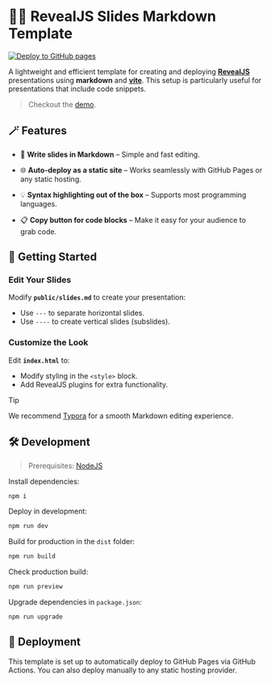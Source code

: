 # 🧑‍🏫 RevealJS Slides Markdown Template

[![Deploy to GitHub pages](https://github.com/vemonet/revealjs-template-markdown-vite/actions/workflows/deploy.yml/badge.svg)](https://github.com/vemonet/revealjs-template-markdown-vite/actions/workflows/deploy.yml)

A lightweight and efficient template for creating and deploying **[RevealJS](https://revealjs.com/)** presentations using **markdown** and **[vite](https://vite.dev/)**. This setup is particularly useful for presentations that include code snippets.

> Checkout the [demo](https://vemonet.github.io/revealjs-template-markdown-vite).

## 🪄 Features

- 📝 **Write slides in Markdown** – Simple and fast editing.

- 🌐 **Auto-deploy as a static site** – Works seamlessly with GitHub Pages or any static hosting.

- 💡 **Syntax highlighting out of the box** – Supports most programming languages.

- 📋 **Copy button for code blocks** – Make it easy for your audience to grab code.

## 🎨 Getting Started

### Edit Your Slides

Modify **`public/slides.md`** to create your presentation:

- Use `---` to separate horizontal slides.
- Use `----` to create vertical slides (subslides).

### Customize the Look

Edit **`index.html`** to:

- Modify styling in the `<style>` block.
- Add RevealJS plugins for extra functionality.

> [!TIP]
>
> We recommend [Typora](https://typora.io/) for a smooth Markdown editing experience.

## 🛠 Development

> Prerequisites: [NodeJS](https://nodejs.org/en/download)

Install dependencies:

```sh
npm i
```

Deploy in development:

```sh
npm run dev
```

Build for production in the `dist` folder:

```sh
npm run build
```

Check production build:

```sh
npm run preview
```

Upgrade dependencies in `package.json`:

```sh
npm run upgrade
```

## 🎯 Deployment

This template is set up to automatically deploy to GitHub Pages via GitHub Actions. You can also deploy manually to any static hosting provider.
